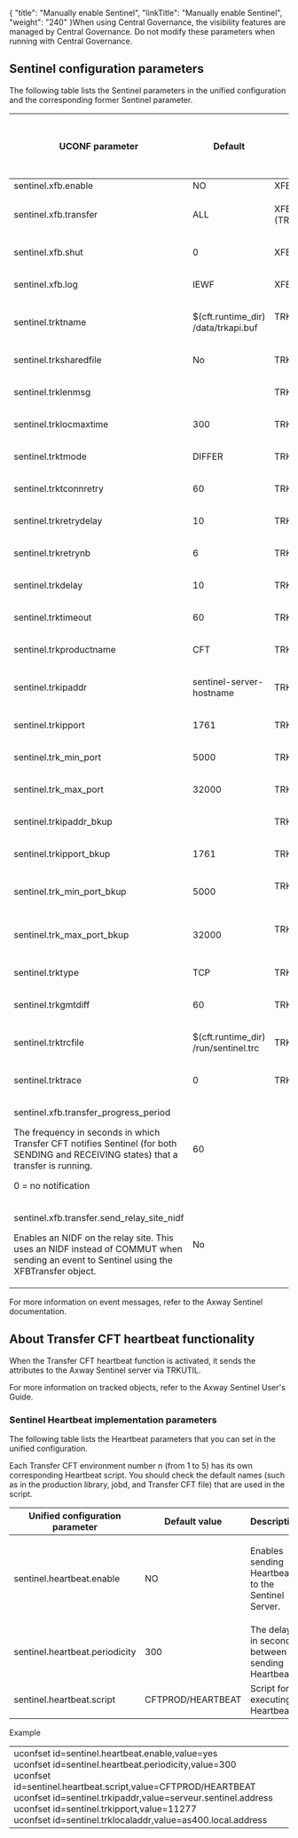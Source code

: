 {
    "title": "Manually enable Sentinel",
    "linkTitle": "Manually enable Sentinel",
    "weight": "240"
}When using Central Governance, the visibility features are managed by Central Governance. Do not modify these parameters when running with Central Governance.

## Sentinel configuration parameters

The following table lists the Sentinel parameters in the unified configuration and the corresponding former Sentinel parameter.

<table cellspacing="0">
   <col/>
   <col/>
   <col/>
   <thead>
      <tr>
         <th>UCONF parameter</th>
         <th>Default </th>
         <th>
            <p>Former Sentinel parameter </p>
            <p>TRKCNF</p>
</th>
      </tr>
   </thead>
      <tr>
         <td>sentinel.xfb.enable         </td>
         <td>NO         </td>
         <td>XFB.Sentinel (TRKCNF)         </td>
      </tr>
      <tr valign="middle">
         <td>
            <p>sentinel.xfb.transfer                            </p>
         </td>
         <td>
            <p>ALL</p>
         </td>
         <td width="181.2pt">
            <p>XFB.Transfer (TRKCNF)
                            </p>
         </td>
      </tr>
      <tr valign="middle">
         <td>
            <p>sentinel.xfb.shut                            </p>
         </td>
         <td>
            <p>0
                            </p>
         </td>
         <td width="181.2pt">
            <p>XFB.Shut (TRKCNF)
                            </p>
         </td>
      </tr>
      <tr valign="middle">
         <td>
            <p>sentinel.xfb.log                            </p>
         </td>
         <td>
            <p>IEWF</p>
         </td>
         <td width="181.2pt">
            <p>XFB.Log (TRKCNF)
                            </p>
         </td>
      </tr>
      <tr valign="middle">
         <td>
            <p>sentinel.trktname</p>
         </td>
         <td>
            <p>$(cft.runtime_dir)<br/>/data/trkapi.buf  </p>
         </td>
         <td width="181.2pt">
            <p>TRKTNAME (TRKCNF)  </p>
         </td>
      </tr>
      <tr valign="middle">
         <td>
            <p>sentinel.trksharedfile </p>
         </td>
         <td>
            <p>No  </p>
         </td>
         <td width="181.2pt">
            <p>TRKSHAREDFILE  </p>
         </td>
      </tr>
      <tr valign="middle">
         <td>
            <p>sentinel.trklenmsg </p>
         </td>
         <td>
            <p> </p>
         </td>
         <td width="181.2pt">
            <p>TRKLENMSG  </p>
         </td>
      </tr>
      <tr valign="middle">
         <td>
            <p>sentinel.trklocmaxtime </p>
         </td>
         <td>
            <p>300  </p>
         </td>
         <td width="181.2pt">
            <p>TRKLOCMAXTIME  </p>
         </td>
      </tr>
      <tr valign="middle">
         <td>
            <p>sentinel.trktmode </p>
         </td>
         <td>
            <p>DIFFER </p>
         </td>
         <td width="181.2pt">
            <p>TRKTMODE  </p>
         </td>
      </tr>
      <tr valign="middle">
         <td>
            <p>sentinel.trktconnretry </p>
         </td>
         <td>
            <p>60 </p>
         </td>
         <td width="181.2pt">
            <p>TRKTCONNRETRY  </p>
         </td>
      </tr>
      <tr valign="middle">
         <td>
            <p>sentinel.trkretrydelay </p>
         </td>
         <td>
            <p>10 </p>
         </td>
         <td width="181.2pt">
            <p>TRKRETRYDELAY  </p>
         </td>
      </tr>
      <tr valign="middle">
         <td>
            <p>sentinel.trkretrynb </p>
         </td>
         <td>
            <p>6 </p>
         </td>
         <td width="181.2pt">
            <p>TRKRETRYNB  </p>
         </td>
      </tr>
      <tr valign="middle">
         <td>
            <p>sentinel.trkdelay </p>
         </td>
         <td>
            <p>10 </p>
         </td>
         <td width="181.2pt">
            <p>TRKDELAY  </p>
         </td>
      </tr>
      <tr valign="middle">
         <td>
            <p>sentinel.trktimeout </p>
         </td>
         <td>
            <p>60 </p>
         </td>
         <td width="181.2pt">
            <p>TRKTIMEOUT  </p>
         </td>
      </tr>
      <tr valign="middle">
         <td>
            <p>sentinel.trkproductname </p>
         </td>
         <td>
            <p>CFT  </p>
         </td>
         <td width="181.2pt">
            <p>TRKPRODUCTNAME  </p>
         </td>
      </tr>
      <tr valign="middle">
         <td>
            <p>sentinel.trkipaddr </p>
         </td>
         <td>
            <p>sentinel-server-hostname  </p>
         </td>
         <td width="181.2pt">
            <p>TRKIPADDR  </p>
         </td>
      </tr>
      <tr valign="middle">
         <td>
            <p>sentinel.trkipport </p>
         </td>
         <td>
            <p>1761  </p>
         </td>
         <td width="181.2pt">
            <p>TRKIPPORT  </p>
         </td>
      </tr>
      <tr valign="middle">
         <td>
            <p>sentinel.trk_min_port </p>
         </td>
         <td>
            <p>5000  </p>
         </td>
         <td width="181.2pt">
            <p>TRK_MIN_PORT  </p>
         </td>
      </tr>
      <tr valign="middle">
         <td>
            <p>sentinel.trk_max_port </p>
         </td>
         <td>
            <p>32000 </p>
         </td>
         <td width="181.2pt">
            <p>TRK_MAX_PORT  </p>
         </td>
      </tr>
      <tr valign="middle">
         <td>
            <p>sentinel.trkipaddr_bkup</p>
         </td>
         <td>
            <p> </p>
         </td>
         <td width="181.2pt">
            <p>TRKIPADDR_BKUP  </p>
         </td>
      </tr>
      <tr valign="middle">
         <td>
            <p>sentinel.trkipport_bkup </p>
         </td>
         <td>
            <p>1761  </p>
         </td>
         <td width="181.2pt">
            <p>TRKIPPORT_BKUP  </p>
         </td>
      </tr>
      <tr valign="middle">
         <td>
            <p>sentinel.trk_min_port_bkup </p>
         </td>
         <td>
            <p>5000  </p>
         </td>
         <td width="181.2pt">
            <p>TRK_MIN_PORT_BKUP  </p>
         </td>
      </tr>
      <tr valign="middle">
         <td>
            <p>sentinel.trk_max_port_bkup </p>
         </td>
         <td>
            <p>32000  </p>
         </td>
         <td width="181.2pt">
            <p>TRK_MAX_PORT_BKUP  </p>
         </td>
      </tr>
      <tr valign="middle">
         <td>
            <p>sentinel.trktype </p>
         </td>
         <td>
            <p>TCP  </p>
         </td>
         <td width="181.2pt">
            <p>TRKTYPE  </p>
         </td>
      </tr>
      <tr valign="middle">
         <td>
            <p>sentinel.trkgmtdiff </p>
         </td>
         <td>
            <p>60  </p>
         </td>
         <td width="181.2pt">
            <p>TRKGMTDIFF  </p>
         </td>
      </tr>
      <tr valign="middle">
         <td>
            <p>sentinel.trktrcfile </p>
         </td>
         <td>
            <p>$(cft.runtime_dir)<br/>/run/sentinel.trc  </p>
         </td>
         <td width="181.2pt">
            <p>TRKTRCFILE  </p>
         </td>
      </tr>
      <tr valign="middle">
         <td>
            <p>sentinel.trktrace </p>
         </td>
         <td>
            <p>0  </p>
         </td>
         <td width="181.2pt">
            <p>TRKTRACE  </p>
         </td>
      </tr>
      <tr valign="middle">
         <td>
            <p>sentinel.xfb.transfer_progress_period</p>
            <p>The frequency in seconds in which Transfer CFT notifies Sentinel   (for both SENDING and RECEIVING states) that a transfer is running.</p>
            <p> 0 = no notification</p>
         </td>
         <td>60         </td>
         <td width="181.2pt">
            <p> </p>
         </td>
      </tr>
      <tr valign="middle">
         <td>
            <p>sentinel.xfb.transfer.send_relay_site_nidf</p>
            <p>Enables an NIDF on the relay site. This uses an NIDF instead of COMMUT when sending an event to Sentinel using the XFBTransfer object.</p>
         </td>
         <td>No         </td>
         <td width="181.2pt">          </td>
      </tr>
</table>

For more information on event messages, refer to the Axway Sentinel documentation.

## About Transfer CFT heartbeat functionality

When the Transfer CFT heartbeat function is activated, it sends the attributes to the Axway Sentinel server via TRKUTIL.

For more information on tracked objects, refer to the Axway Sentinel User's Guide.

### Sentinel Heartbeat implementation parameters

The following table lists the Heartbeat parameters that you can set in the unified configuration.

Each Transfer CFT environment number n (from 1 to 5) has its own corresponding Heartbeat script. You should check the default names (such as in the production library, jobd, and Transfer CFT file) that are used in the script.

<table cellspacing="0">
   <col/>
   <col/>
   <col/>
   <thead>
      <tr>
         <th>Unified configuration parameter</th>
         <th>Default value</th>
         <th>Description</th>
      </tr>
   </thead>
   <tbody>
      <tr>
         <td>sentinel.heartbeat.enable          </td>
         <td> NO         </td>
         <td>
            <p>Enables sending Heartbeats to the Sentinel Server.</p>
         </td>
      </tr>
      <tr>
         <td>sentinel.heartbeat.periodicity          </td>
         <td>300         </td>
         <td>The delay in seconds between sending Heartbeats.           </td>
      </tr>
      <tr>
         <td>sentinel.heartbeat.script          </td>
         <td>
            <p>CFTPROD/HEARTBEAT</p>
         </td>
         <td>Script for executing Heartbeats.         </td>
      </tr>
   </tbody>
</table>

Example

<table cellspacing="0">
   <col/>
   <tbody>
      <tr>
         <td>uconfset id=sentinel.heartbeat.enable,value=yes<br/>uconfset id=sentinel.heartbeat.periodicity,value=300<br/>uconfset id=sentinel.heartbeat.script,value=CFTPROD/HEARTBEAT<br/>uconfset id=sentinel.trkipaddr,value=serveur.sentinel.address<br/>uconfset id=sentinel.trkipport,value=11277<br/>uconfset id=sentinel.trklocaladdr,value=as400.local.address         </td>
      </tr>
   </tbody>
</table>
